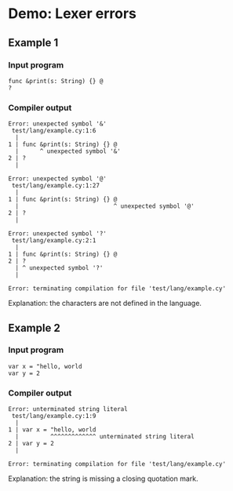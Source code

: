 # Demo: Lexer errors

## Example 1

### Input program

```
func &print(s: String) {} @
?
```

### Compiler output

```
Error: unexpected symbol '&'
 test/lang/example.cy:1:6
  |
1 | func &print(s: String) {} @
  |      ^ unexpected symbol '&'
2 | ?
  |

Error: unexpected symbol '@'
 test/lang/example.cy:1:27
  |
1 | func &print(s: String) {} @
  |                           ^ unexpected symbol '@'
2 | ?
  |

Error: unexpected symbol '?'
 test/lang/example.cy:2:1
  |
1 | func &print(s: String) {} @
2 | ?
  | ^ unexpected symbol '?'
  |

Error: terminating compilation for file 'test/lang/example.cy'
```

Explanation: the characters are not defined in the language.

## Example 2

### Input program

```
var x = "hello, world
var y = 2
```

### Compiler output

```
Error: unterminated string literal
 test/lang/example.cy:1:9
  |
1 | var x = "hello, world
  |         ^^^^^^^^^^^^^ unterminated string literal
2 | var y = 2
  |

Error: terminating compilation for file 'test/lang/example.cy'
```

Explanation: the string is missing a closing quotation mark.
